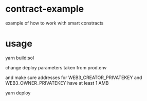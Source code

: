 # contract-example
example of how to work with smart constracts

# usage

yarn build:sol

change deploy parameters taken from prod.env

and make sure addresses for WEB3_CREATOR_PRIVATEKEY and WEB3_OWNER_PRIVATEKEY have at least 1 AMB

yarn deploy

